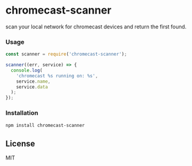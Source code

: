 # chromecast-scanner

scan your local network for chromecast devices and return the
first found.

### Usage
```javascript
const scanner = require('chromecast-scanner');

scanner((err, service) => {
  console.log(
    'chromecast %s running on: %s',
    service.name,
    service.data
  );
});
```

### Installation

```bash
npm install chromecast-scanner
```

## License
MIT
